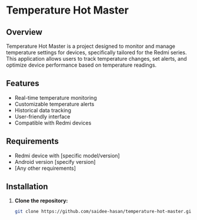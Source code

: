# Temperature Hot Master

## Overview
Temperature Hot Master is a project designed to monitor and manage temperature settings for devices, specifically tailored for the Redmi series. This application allows users to track temperature changes, set alerts, and optimize device performance based on temperature readings.

## Features
- Real-time temperature monitoring
- Customizable temperature alerts
- Historical data tracking
- User-friendly interface
- Compatible with Redmi devices

## Requirements
- Redmi device with [specific model/version]
- Android version [specify version]
- [Any other requirements]

## Installation

1. **Clone the repository:**
   ```bash
   git clone https://github.com/saidee-hasan/temperature-hot-master.git
